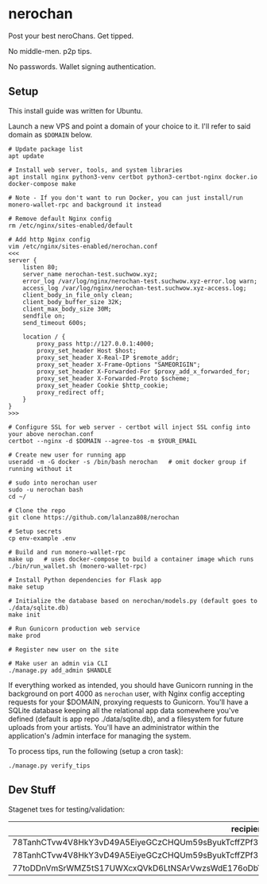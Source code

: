# nerochan

Post your best neroChans. Get tipped.

No middle-men. p2p tips.

No passwords. Wallet signing authentication.

## Setup

This install guide was written for Ubuntu.

Launch a new VPS and point a domain of your choice to it. I'll refer to said domain as `$DOMAIN` below.

```
# Update package list
apt update

# Install web server, tools, and system libraries
apt install nginx python3-venv certbot python3-certbot-nginx docker.io docker-compose make

# Note - If you don't want to run Docker, you can just install/run monero-wallet-rpc and background it instead

# Remove default Nginx config
rm /etc/nginx/sites-enabled/default

# Add http Nginx config
vim /etc/nginx/sites-enabled/nerochan.conf
<<<
server {
    listen 80;
    server_name nerochan-test.suchwow.xyz;
    error_log /var/log/nginx/nerochan-test.suchwow.xyz-error.log warn;
    access_log /var/log/nginx/nerochan-test.suchwow.xyz-access.log;
    client_body_in_file_only clean;
    client_body_buffer_size 32K;
    client_max_body_size 30M;
    sendfile on;
    send_timeout 600s;

    location / {
        proxy_pass http://127.0.0.1:4000;
        proxy_set_header Host $host;
        proxy_set_header X-Real-IP $remote_addr;
        proxy_set_header X-Frame-Options "SAMEORIGIN";
        proxy_set_header X-Forwarded-For $proxy_add_x_forwarded_for;
        proxy_set_header X-Forwarded-Proto $scheme;
        proxy_set_header Cookie $http_cookie;
        proxy_redirect off;
    }
}
>>>

# Configure SSL for web server - certbot will inject SSL config into your above nerochan.conf
certbot --nginx -d $DOMAIN --agree-tos -m $YOUR_EMAIL

# Create new user for running app
useradd -m -G docker -s /bin/bash nerochan   # omit docker group if running without it

# sudo into nerochan user
sudo -u nerochan bash
cd ~/

# Clone the repo
git clone https://github.com/lalanza808/nerochan

# Setup secrets
cp env-example .env

# Build and run monero-wallet-rpc
make up   # uses docker-compose to build a container image which runs ./bin/run_wallet.sh (monero-wallet-rpc)

# Install Python dependencies for Flask app
make setup

# Initialize the database based on nerochan/models.py (default goes to ./data/sqlite.db)
make init

# Run Gunicorn production web service
make prod

# Register new user on the site

# Make user an admin via CLI
./manage.py add_admin $HANDLE
```

If everything worked as intended, you should have Gunicorn running in the background on port 4000 as `nerochan` user, with Nginx config accepting requests for your $DOMAIN, proxying requests to Gunicorn. You'll have a SQLite database keeping all the relational app data somewhere you've defined (default is app repo ./data/sqlite.db), and a filesystem for future uploads from your artists. You'll have an administrator within the application's /admin interface for managing the system.

To process tips, run the following (setup a cron task):

```
./manage.py verify_tips
```


## Dev Stuff

Stagenet txes for testing/validation:

| recipient | tx_id | tx_key |
| --- | ---  | --- |
| 78TanhCTvw4V8HkY3vD49A5EiyeGCzCHQUm59sByukTcffZPf3QHoK8PDg8WpMUc6VGwqxTu65HvwCUfB2jZutb6NKpjArk | 077b8654dd95fdfbd6d97808e2a9ad37cf767fb2f9da4cb0e1e6427c8587f6ee | be64bd151bd01cb4f8572a3c9731d0dff726079213e9f7017957799edc46630b |
| 78TanhCTvw4V8HkY3vD49A5EiyeGCzCHQUm59sByukTcffZPf3QHoK8PDg8WpMUc6VGwqxTu65HvwCUfB2jZutb6NKpjArk | 46fd71389ed54f195d359b84897bb89b37bb8da0bbe72ef22b552c8786346805 | b683e96770c76a1a23253873ad8a2ebb1832e14d90a05fb49a9e6e22e73d630a |
| 77toDDnVmSrWMZ5tS17UWXcxQVkD6LtNSArVwzsWdE176oDbYtPTiAqExjDZWGE5KwKPY7Kd1BcWYfCnJuL2RfcqA1gzoEj | c2a6a4cb80f4adac40177d5a8d557bd2a6af71a3c6d9537fdcdab66e42274ab1 | 882fdb5aabbe0bda155860a91bc7fd02c6a000a22a1975e210442c05d18d7403 |